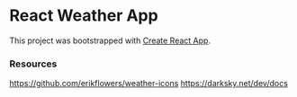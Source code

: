 # React Weather App

This project was bootstrapped with [Create React App](https://github.com/facebookincubator/create-react-app).

### Resources

https://github.com/erikflowers/weather-icons
https://darksky.net/dev/docs
